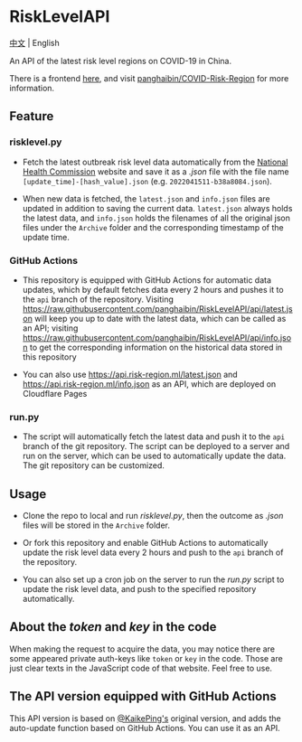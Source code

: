 # RiskLevelAPI

[中文](README.md) | English

An API of the latest risk level regions on COVID-19 in China.

There is a frontend [here](https://covid.risk-region.ml/), and visit [panghaibin/COVID-Risk-Region](https://github.com/panghaibin/COVID-Risk-Region) for more information.

## Feature
### risklevel.py

- Fetch the latest outbreak risk level data automatically from the [National Health Commission](http://bmfw.www.gov.cn/yqfxdjcx/risk.html) website and save it as a *.json* file with the file name `[update_time]-[hash_value].json` (e.g. `2022041511-b38a8084.json`).

- When new data is fetched, the `latest.json` and `info.json` files are updated in addition to saving the current data. `latest.json` always holds the latest data, and `info.json` holds the filenames of all the original json files under the `Archive` folder and the corresponding timestamp of the update time. 

### GitHub Actions

- This repository is equipped with GitHub Actions for automatic data updates, which by default fetches data every 2 hours and pushes it to the `api` branch of the repository. Visiting <https://raw.githubusercontent.com/panghaibin/RiskLevelAPI/api/latest.json> will keep you up to date with the latest data, which can be called as an API; visiting <https://raw.githubusercontent.com/panghaibin/RiskLevelAPI/api/info.json> to get the corresponding information on the historical data stored in this repository

- You can also use <https://api.risk-region.ml/latest.json> and <https://api.risk-region.ml/info.json> as an API, which are deployed on Cloudflare Pages

### run.py

- The script will automatically fetch the latest data and push it to the `api` branch of the git repository. The script can be deployed to a server and run on the server, which can be used to automatically update the data. The git repository can be customized.

## Usage

- Clone the repo to local and run *risklevel.py*, then the outcome as *.json* files will be stored in the `Archive` folder.

- Or fork this repository and enable GitHub Actions to automatically update the risk level data every 2 hours and push to the `api` branch of the repository.

- You can also set up a cron job on the server to run the *run.py* script to update the risk level data, and push to the specified repository automatically.

## About the *token* and *key* in the code

When making the request to acquire the data, you may notice there are some appeared private auth-keys like `token` or `key` in the code. Those are just clear texts in the JavaScript code of that website. Feel free to use.

## The API version equipped with GitHub Actions

This API version is based on [@KaikePing's](https://github.com/KaikePing/RiskLevel) original version, and adds the auto-update function based on GitHub Actions. You can use it as an API.
